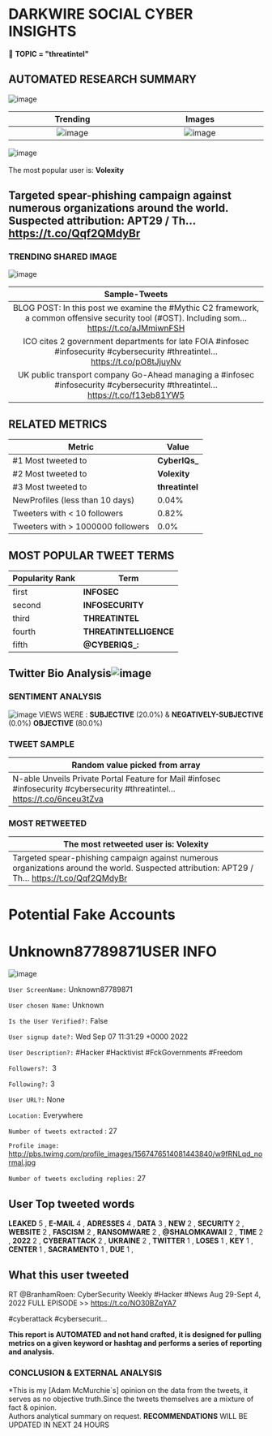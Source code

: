 # DARKWIRE SOCIAL CYBER INSIGHTS 
&#x1F34E; **TOPIC = "threatintel"**

## AUTOMATED RESEARCH SUMMARY
  ![image](darkLogo.png)   

|  Trending  |   Images | 
:-------------------------:|:-------------------------:
|  ![image](assets/threatintel/imageFile1.jpg)     <img width=200/> | ![image](assets/threatintel/imageFile2.jpg) <img width=200/> |   
 
 
![image](assets/threatintel/TWEETS.png)
<br></br>
The most popular user is: **Volexity**  
 

## Targeted spear-phishing campaign against numerous organizations around the world. Suspected attribution: APT29 / Th… https://t.co/Qqf2QMdyBr 

  




### TRENDING SHARED IMAGE

![image](assets/threatintel/twitterPostedImage.png)



|                **Sample-Tweets**        |
| :-------------: |
| BLOG POST: In this post we examine the #Mythic C2 framework, a common offensive security tool (#OST). Including som… https://t.co/aJMmiwnFSH |
| ICO cites 2 government departments for late FOIA #infosec #infosecurity #cybersecurity #threatintel… https://t.co/pO8tJjuyNv |
| UK public transport company Go-Ahead managing a #infosec #infosecurity #cybersecurity #threatintel… https://t.co/f13eb81YW5 |

## RELATED METRICS<br>
| Metric | Value |
| ------------- | ------------- |
| #1 Most tweeted to  | **CyberIQs_** |
| #2 Most tweeted to  | **Volexity** |
| #3 Most tweeted to  | **threatintel** |
| NewProfiles (less than 10 days) | 0.04%  |
| Tweeters with < 10 followers  | 0.82%|
| Tweeters with > 1000000 followers  | 0.0%  |



## MOST POPULAR TWEET TERMS 


| Popularity Rank  | Term |
| ------------- | ------------- |
| first  | **INFOSEC**  |
| second  | **INFOSECURITY**  |
| third  | **THREATINTEL** |
| fourth  | **THREATINTELLIGENCE**  |
| fifth  | **@CYBERIQS_:**  |


## Twitter Bio Analysis![image](assets/threatintel/BIO.png)
### SENTIMENT ANALYSIS
![image](assets/threatintel/sentiment.png)
VIEWS WERE : **SUBJECTIVE**  (20.0%) & **NEGATIVELY-SUBJECTIVE** (0.0%) **OBJECTIVE** (80.0%)

### TWEET SAMPLE 
| Random value picked from array |
| ------------- |
|N-able Unveils Private Portal Feature for Mail #infosec #infosecurity #cybersecurity #threatintel… https://t.co/6nceu3tZva |

### MOST RETWEETED 

| The most retweeted user is: **Volexity**  |
| ------------- |
| Targeted spear-phishing campaign against numerous organizations around the world. Suspected attribution: APT29 / Th… https://t.co/Qqf2QMdyBr |

# Potential Fake Accounts
 
# Unknown87789871USER INFO
![image](http://pbs.twimg.com/profile_images/1567476514081443840/w9fRNLqd_normal.jpg)
 
`User ScreenName:` Unknown87789871 
 
`User chosen Name:` Unknown 
 
`Is the User Verified?:` False 
 
`User signup date?:` Wed Sep 07 11:31:29 +0000 2022 
 
`User Description?:` #Hacker
#Hacktivist
#FckGovernments
#Freedom 
 
`Followers?: `3 
 
`Following?:` 3 
 
`User URL?:` None 
 
`Location:` Everywhere 
 
`Number of tweets extracted`  : 27 
 
`Profile image:` http://pbs.twimg.com/profile_images/1567476514081443840/w9fRNLqd_normal.jpg 
 
`Number of tweets excluding replies:` 27 
 

 

 
## User Top tweeted words 
 
**LEAKED** 5 , **E-MAIL** 4 , **ADRESSES** 4 , **DATA** 3 , **NEW** 2 , **SECURITY** 2 , **WEBSITE** 2 , **FASCISM** 2 , **RANSOMWARE** 2 , **@SHALOMKAWAII** 2 , **TIME** 2 , **2022** 2 , **CYBERATTACK** 2 , **UKRAINE** 2 , **TWITTER** 1 , **LOSES** 1 , **KEY** 1 , **CENTER** 1 , **SACRAMENTO** 1 , **DUE** 1 , 
 
## What this user tweeted
 
RT @BranhamRoen: CyberSecurity Weekly #Hacker #News Aug 29-Sept 4, 2022
FULL EPISODE &gt;&gt; https://t.co/NO30BZqYA7

#cyberattack #cybersecurit…
 

<b> This report is AUTOMATED and not hand crafted, it is designed for pulling metrics on a given keyword or hashtag and performs a series of reporting and analysis.</b>  
### CONCLUSION & EXTERNAL ANALYSIS

*This is my [Adam McMurchie`s] opinion on the data from the tweets, it serves as no objective truth.Since the tweets themselves are a mixture of fact & opinion.<br>
Authors analytical summary on request.
**RECOMMENDATIONS** WILL BE UPDATED IN NEXT  24 HOURS <br>